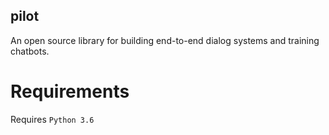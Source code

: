 ## pilot
An open source library for building end-to-end dialog systems and training chatbots.

# Requirements
Requires `Python 3.6`
